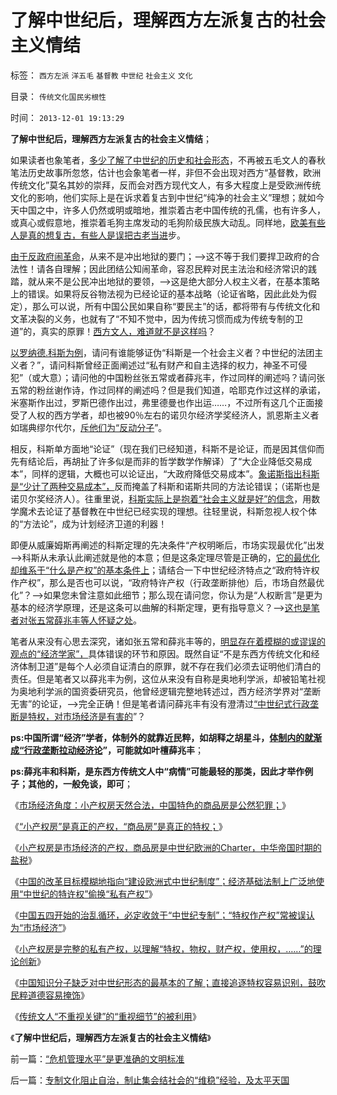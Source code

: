 # 了解中世纪后，理解西方左派复古的社会主义情结

标签： `西方左派` `洋五毛` `基督教` `中世纪` `社会主义` `文化` 

目录： `传统文化国民劣根性`

时间： `2013-12-01 19:13:29`

**了解中世纪后，理解西方左派复古的社会主义情结**；

如果读者也象笔者，[多少了解了中世纪的历史和社会形态](../../../2013/11/26/中国缺乏对中世纪形态的了解,误将“议会”“三权分立”作民主.md)，不再被五毛文人的春秋笔法历史故事所忽悠，估计也会象笔者一样，非但不会出现对西方“基督教，欧洲传统文化”莫名其妙的崇拜，反而会对西方现代文人，有多大程度上是受欧洲传统文化的影响，他们实际上是在诉求着复古到中世纪“纯净的社会主义”理想；就如今天中国之中，许多人仍然或明或暗地，推崇着古老中国传统的孔儒，也有许多人，或真心或假意地，推崇着毛狗主席发动的毛狗阶级民族大动乱。同样地，[欧美有些人是真的想复古，有些人是误把古老当进](../../../2013/5/25/卡尔.马克思只是“温和中派”，和共产国际.md)步。

[由于反政府闹革命](../../../2013/11/27/耐心解读常识，识别愚民，公知，民粹，敌我.md)，从来不是冲出地狱的要门；——>这不等于我们要捍卫政府的合法性！请各自理解；因此团结公知闹革命，容忍民粹对民主法治和经济常识的践踏，就从来不是公民冲出地狱的要领，——>这是绝大部分人权主义者，在基本策略上的错误。如果将反谷物法视为已经论证的基本战略（论证省略，因此此处为假定），那么可以说，所有中国公民如果自称“要民主”的话，都将带有与传统文化和文革决裂的义务，也就有了“不知不觉中，因为传统习惯而成为传统专制的卫道”的，真实的原罪！[西方文人，难道就不是这样吗](../../../2011/7/18/明确美式民主优越性，否定“全面西化”.md)？

[以罗纳德.科斯为例](../../../2013/9/24/科斯理论的缺陷和张鸣教授的共同误区.md)，请问有谁能够证伪“科斯是一个社会主义者？中世纪的法团主义者？”，请问科斯曾经正面阐述过“私有财产和自主选择的权力，神圣不可侵犯”（或大意）；请问他的中国粉丝张五常或者薛兆丰，作过同样的阐述吗？请问张五常的粉丝谢作诗，作过同样的阐述吗？但是我们知道，哈耶克作过这样的承诺，米塞斯作出过，罗斯巴德作出过，弗里德曼也作出运……，不过所有这几个正面接受了人权的西方学者，却也被90％左右的诺贝尔经济学奖经济人，凯恩斯主义者如瑞典缪尔代尔，[斥他们为“反动分子](../../../2013/5/15/为什么毛棍能冒充基督徒，能挑动基督教围剿个人主义？.md)”。

相反，科斯单方面地“论证”（现在我们已经知道，科斯不是论证，而是因其信仰而先有结论后，再胡扯了许多似是而非的哲学数学作解译）了“大企业降低交易成本”，同样的逻辑，大概也可以论证出，“大政府降低交易成本”。[象诺斯指出科斯是“少计了两种交易成本”，](../../../2011/12/9/诺贝尔奖Dc诺斯的经济史方法论的错误.md)反而掩盖了科斯和诺斯共同的方法论错误；（诺斯也是诺贝尔奖经济人）。往重里说，[科斯实际上是抱着“社会主义就是好”的信念](../../../2010/12/22/科斯是个糊涂虫和马克思主义的新制度学派.md)，用数学魔术去论证了基督教在中世纪已经实现的理想。往轻里说，科斯忽视人权个体的“方法论”，成为计划经济卫道的利器！

即便从威廉姆斯再阐述的科斯定理的先决条件“产权明晰后，市场实现最优化”出发——>科斯从未承认此阐述就是他的本意；但是这条定理尽管是正确的，[它的最优化却维系于“什么是产权”的基本条件上](../../../2009/7/22/科斯定理的缺陷和交易成本概念的滥用.md)；请结合一下中世纪经济特点之“政府特许权作产权”，那么是否也可以说，“政府特许产权（行政垄断排他）后，市场自然最优化”？——>如果您未曾注意如此细节；那么现在请问您，你认为是“人权断言”是更为基本的经济学原理，还是这条可以曲解的科斯定理，更有指导意义？——>[这也是笔者对张五常薛兆丰等人怀疑之处](../../../2009/7/21/科斯定理之中国定律和科学的发展观.md)。

笔者从来没有心思去深究，诸如张五常和薛兆丰等的，[明显存在着模糊的或谬误的观点的“经济学家”，](../../../2013/7/29/地方债务危机当头，反思“共识”的几派主流经济学.md)具体错误的环节和原因。既然自证“不是东西方传统文化和经济体制卫道”是每个人必须自证清白的原罪，就不存在我们必须去证明他们清白的责任。但是笔者又以薛兆丰为例，这位从来没有自称是奥地利学派，却被铅笔社视为奥地利学派的国资委研究员，他曾经逻辑完整地转述过，西方经济学界对“垄断无害”的论证，——>完全正确！但是笔者请问薛兆丰有没有澄清过[“中世纪式行政垄断是特权，对市场经济是有害的](../../../2013/11/25/中世纪体制“特（许）权作产权”常被误认为“市场经济”.md)”？

**ps:中国所谓“经济”学者，体制外的就靠近民粹，如胡释之胡星斗，[体制内的就渐成“行政垄断拉动经济论](../../../2009/8/1/放弃国企垄断去特权，让民企对税收作出贡献.md)”，可能就如叶檀薛兆丰**；

**ps:薛兆丰和科斯，是东西方传统文人中“病情”可能最轻的那类，因此才举作例子；其他的，一般免谈，即可**；

《[市场经济角度：小产权房天然合法，中国特色的商品房是公然犯罪；](../../../2013/11/21/任志强同志被小产权房剥去画皮，露出了官商真面目.md)》

《[“小产权房”是真正的产权，“商品房”是真正的特权；](../../../2013/11/22/“小产权房”是真正的产权，“商品房”是真正的特权.md)》

《[小产权房是市场经济的产权，商品房是中世纪欧洲的Charter，中华帝国时期的盐税](../../../2013/11/23/商品房＝小产权房＋特许权税.md)》

《[中国的改革目标模糊地指向“建设欧洲式中世纪制度”；经济基础法制上广泛地使用“中世纪的特许权”偷换“私有产权”](../../../2013/11/24/改革目标模糊地指向“建设欧洲式中世纪制度”.md)》

《[中国五四开始的治乱循环，必定收敛于“中世纪专制”；“特权作产权”常被误认为“市场经济”](../../../2013/11/25/中世纪体制“特（许）权作产权”常被误认为“市场经济”.md)》

《[小产权房是完整的私有产权，以理解“特权，物权，财产权，使用权，……”的理论创新](../../../2013/11/25/小产权房是完整的私有产权,及“特权，物权，财产权，使用权，……”.md)》

《[中国知识分子缺乏对中世纪形态的最基本的了解；直接追逐特权容易识别，鼓吹民粹道德容易掩饰](../../../2013/11/26/中国缺乏对中世纪形态的了解,误将“议会”“三权分立”作民主.md)》

《[传统文人“不重视关键”的“重视细节”的被利用](../../../2013/11/28/传统文人“不重视关键”的“重视细节”的被利用.md)》

《**了解中世纪后，理解西方左派复古的社会主义情结**》



前一篇：[“危机管理水平”是更准确的文明标准](../../../2013/12/1/“危机管理水平”是更准确的文明标准.md)

后一篇：[专制文化阻止自治，制止集会结社会的“维稳”经验，及太平天国](../../../2013/12/1/专制文化阻止自治，制止集会结社会的“维稳”经验，及太平天国.md)